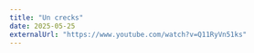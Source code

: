 ```yaml
---
title: "Un crecks"
date: 2025-05-25
externalUrl: "https://www.youtube.com/watch?v=Q11RyVn51ks"
---
```

